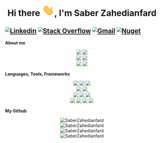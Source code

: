 <h1 align="center">Hi there <img src="https://github.com/saberzahed/saberzahed/blob/main/img/Hi.gif" width="40px">, I'm Saber Zahedianfard</h1>


[![Linkedin](https://img.shields.io/badge/-LinkedIn-222222?style=flat-square&logo=Linkedin&logoColor=white&link=https://www.linkedin.com/in/saberzahedianfard/)](https://www.linkedin.com/in/saberzahedianfard/)
[![Stack Overflow](https://img.shields.io/badge/-Stack%20Overflow-222222?style=flat-square&logo=stack-overflow&logoColor=white&link=https://stackoverflow.com/users/14275683/saber-zahedian-fard)](https://stackoverflow.com/users/14275683/saber-zahedian-fard)
[![Gmail](https://img.shields.io/badge/-Gmail-222222?style=flat-square&logo=gmail&logoColor=white&link=mailto:saberzahedy@gmail.com)](mailto:saberzahedy@gmail.com)
[![Nuget](https://img.shields.io/badge/-Nuget-222222?style=flat-square&logo=nuget&logoColor=white&link=https://www.nuget.org/profiles/SaberZahedianfard)](https://www.nuget.org/profiles/SaberZahedianfard)
---


<b>About me</b> <br>
<p align="center">
<img src="https://img.shields.io/static/v1?label=Country&message=Iran&color=">
<img src="https://img.shields.io/static/v1?label=Education&message=Software%20Engineering&color=maroon">
<br/>
<img src="https://img.shields.io/static/v1?label=Stack&message=Microsoft%20.Net&color=blue">
<img src="https://img.shields.io/static/v1?label=Lang&message=Csharp&color=purple">
<br/>
<img src="https://img.shields.io/static/v1?label=Exp&message=~9yrs&color=red">
<a href="https://asax.ir/" target="_blank"><img src="https://img.shields.io/static/v1?label=Working%20at&message=Vista%20Samaneh%20Asa&color=skyblue"/></a>
</p>

<b>Languages, Tools, Frameworks</b> <br/>
<p align="center">
<img src="http://img.shields.io/badge/-visualstudio-430098?style=plastic&logo=visualstudio&logoColor=white">
<img src="http://img.shields.io/badge/-Jetbrains Rider-orange?style=plastic&logo=rider&logoColor=black">
<img src="http://img.shields.io/badge/-Docker-whitesmoke?style=plastic&logo=docker&logoColor=black"><br/>
<img src="http://img.shields.io/badge/-Azure DevOps-blue?style=plastic&logo=tfs&logoColor=FFFFFF"> 
<img src="http://img.shields.io/badge/-SQL Server-maroon?style=plastic&logo=microsoft-sql-server&logoColor=white"><br/>
<img src="http://img.shields.io/badge/-Akka.net-blue?style=plastic&logoColor=white">
<img src="http://img.shields.io/badge/-Git-F1502F?style=flat&logo=git&logoColor=FFFFFF">
<img src = "https://img.shields.io/badge/-HTML-E34F26?style=plastic&logo=html5&logoColor=white"> <br/>
<img src = "https://img.shields.io/badge/-CSS3-1572B6?style=plastic&logo=css3&logoColor=white">
<img src="https://img.shields.io/badge/-Bootstrap-563D7C?style=plastic&logo=bootstrap&logoColor=white">
<img src="https://img.shields.io/badge/-JavaScript-eed718?style=fplasticlat&logo=javascript&logoColor=black">
<img src="http://img.shields.io/badge/-Github-000000?style=plastic&logo=github&logoColor=FFFFFF">
</p>
<b>My Github</b> <br/>
<p align="center">
    <img src="https://github-readme-stats.vercel.app/api?username=saberzahed&show_icons=true" alt="SaberZahedianfard" /> <br/>
    <img src="https://github-readme-stats.vercel.app/api/top-langs/?username=saberzahed&layout=compact" alt="SaberZahedianfard" /> <br/>
    <img src="https://komarev.com/ghpvc/?username=saberzahed&style=flat" alt="SaberZahedianfard" /> <br/>
    <img src="https://img.shields.io/github/followers/saberzahed.svg?style=flat&label=Follow&maxAge=2592000" alt="SaberZahedianfard" /> <br/>
</p>


